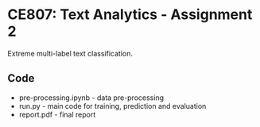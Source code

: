 # CE807: Text Analytics - Assignment 2

Extreme multi-label text classification.

## Code
- pre-processing.ipynb - data pre-processing
- run.py - main code for training, prediction and evaluation
- report.pdf - final report
